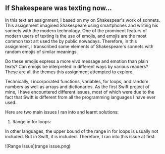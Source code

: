 ## If Shakespeare was texting now...

In this text art assignment, I based on my on Shakespear's work of sonnets. This assignment imagined Shakespeare using smartphones and writing his sonnets with the modern technology. One of the prominent featurs of modern users of texting is the use of emojis, and emojis are the most common text art used the by public nowadays. Therefore, in this assignment, I transcribed some elements of Shakespeare's sonnets with random emojis of similar meanings. 

Do these emojis express a more vivd message and emotion than plain texts? Can emojis be interpreted in different ways by various readers? These are all the themes this assignment attempted to explore.

Technically, I incorporated functions, variables, for loops, and random numbers as well as arrays and dictionaries. As the first Swift project of mine, I have encountered different issues, most of which were due to the fact that Swift is different from all the programming languages I have ever used. 

Here are two main issues I ran into and learnt solutions:

1. Range in for loops:

In other languages, the upper bound of the range in for loops is usually not included. But in Swift, it is included. Therefore, I ran into this issue at first:

![Range Issue](range issue.png)
